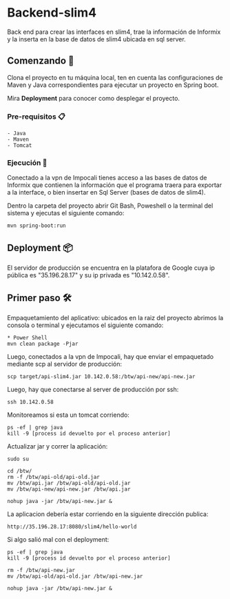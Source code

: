 # Backend-slim4

Back end para crear las interfaces en slim4, trae la información de Informix y la inserta en  la base de datos de slim4 ubicada en sql server.

## Comenzando 🚀

Clona el proyecto en tu máquina local, ten en cuenta las configuraciones de Maven y Java correspondientes para ejecutar un proyecto en Spring boot.

Mira **Deployment** para conocer como desplegar el proyecto.


### Pre-requisitos 📋
```
- Java 
- Maven
- Tomcat
```
### Ejecución 🔧

Conectado a la vpn de Impocali tienes acceso a las bases de datos de Informix que contienen la información que el programa traera para exportar a la interface, o bien insertar en Sql Server (bases de datos de slim4).

Dentro la carpeta del proyecto abrir Git Bash, Poweshell o la terminal del sistema y ejecutas el siguiente comando:
```
mvn spring-boot:run
```
## Deployment 📦

El servidor de producción se encuentra en la platafora de Google cuya ip pública es "35.196.28.17" y su ip privada es "10.142.0.58".

## Primer paso 🛠️

Empaquetamiento del aplicativo: ubicados en la raiz del proyecto abrimos la consola o terminal y ejecutamos el siguiente comando:

```
* Power Shell
mvn clean package -Pjar
```

Luego, conectados a la vpn de Impocali, hay que enviar el empaquetado mediante scp al servidor de producción:
```
scp target/api-slim4.jar 10.142.0.58:/btw/api-new/api-new.jar
```

Luego, hay que conectarse al server de producción por ssh:
```
ssh 10.142.0.58
```

Monitoreamos si esta un tomcat corriendo:
```
ps -ef | grep java
kill -9 [process id devuelto por el proceso anterior]
```

Actualizar jar y correr la aplicación:

```
sudo su

cd /btw/
rm -f /btw/api-old/api-old.jar
mv /btw/api.jar /btw/api-old/api-old.jar
mv /btw/api-new/api-new.jar /btw/api.jar

nohup java -jar /btw/api-new.jar &

```

La aplicacion debería estar corriendo en la siguiente dirección publica:
```
http://35.196.28.17:8080/slim4/hello-world
```

Si algo salió mal con el deployment:
```
ps -ef | grep java
kill -9 [process id devuelto por el proceso anterior]

rm -f /btw/api-new.jar
mv /btw/api-old/api-old.jar /btw/api-new.jar

nohup java -jar /btw/api-new.jar &

```
